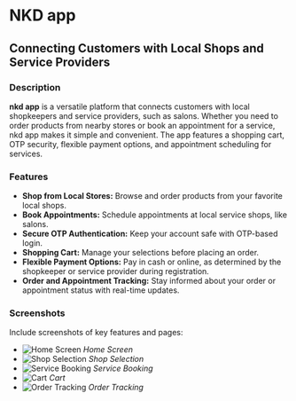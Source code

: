 # NKD app
## Connecting Customers with Local Shops and Service Providers

### Description
**nkd app** is a versatile platform that connects customers with local shopkeepers and service providers, such as salons. Whether you need to order products from nearby stores or book an appointment for a service, nkd app makes it simple and convenient. The app features a shopping cart, OTP security, flexible payment options, and appointment scheduling for services.

### Features
- **Shop from Local Stores:** Browse and order products from your favorite local shops.
- **Book Appointments:** Schedule appointments at local service shops, like salons.
- **Secure OTP Authentication:** Keep your account safe with OTP-based login.
- **Shopping Cart:** Manage your selections before placing an order.
- **Flexible Payment Options:** Pay in cash or online, as determined by the shopkeeper or service provider during registration.
- **Order and Appointment Tracking:** Stay informed about your order or appointment status with real-time updates.

### Screenshots
Include screenshots of key features and pages:
- ![Home Screen](screenshots/home.png)
  _Home Screen_
- ![Shop Selection](screenshots/shop_selection.png)
  _Shop Selection_
- ![Service Booking](screenshots/service_booking.png)
  _Service Booking_
- ![Cart](screenshots/cart.png)
  _Cart_
- ![Order Tracking](screenshots/order_tracking.png)
  _Order Tracking_
